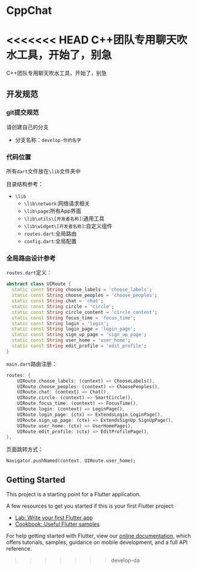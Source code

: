 # CppChat
<<<<<<< HEAD
C++团队专用聊天吹水工具，开始了，别急
=======
C++团队专用聊天吹水工具，开始了，别急

## 开发规范
### git提交规范
请创建自己的分支

- 分支名称：`develop-你的名字`

### 代码位置
所有`dart`文件放在`\lib`文件夹中

目录结构参考：
- `\lib`
    - `\lib\network`:网络请求相关
    - `\lib\page`:所有App界面
    - `\lib\utils\[开发者名称]`:通用工具
    - `\lib\widget\[开发者名称]`:自定义组件
    - `routes.dart`:全局路由
    - `config.dart`:全局配置
    
### 全局路由设计参考
`routes.dart`定义：
```dart
abstract class UIRoute {
  static const String choose_labels = 'choose_labels';
  static const String choose_peoples = 'choose_peoples';
  static const String chat = 'chat';
  static const String circle = 'circle';
  static const String circle_content = 'circle_content';
  static const String focus_time = 'focus_time';
  static const String login = 'login';
  static const String login_page = 'login_page';
  static const String sign_up_page = 'sign_up_page';
  static const String user_home = 'user_home';
  static const String edit_profile = 'edit_profile';
}
```

`main.dart`路由注册：
```dart
routes: {
    UIRoute.choose_labels: (context) => ChooseLabels(),
    UIRoute.choose_peoples: (context) => ChoosePeoples(),
    UIRoute.chat: (context) => Chat(),
    UIRoute.circle: (context) => SmartCircle(),
    UIRoute.focus_time: (context) => FocusTime(),
    UIRoute.login: (context) => LoginPage(),
    UIRoute.login_page: (ctx) => ExtendsLogin.LoginPage(),
    UIRoute.sign_up_page: (ctx) => ExtendsSignUp.SignUpPage(),
    UIRoute.user_home: (ctx) => UserHomePage(),
    UIRoute.edit_profile: (ctx) => EditProfilePage(),
},
```

页面跳转方式：
```dart
Navigator.pushNamed(context, UIRoute.user_home);
```

## Getting Started

This project is a starting point for a Flutter application.

A few resources to get you started if this is your first Flutter project:

- [Lab: Write your first Flutter app](https://flutter.dev/docs/get-started/codelab)
- [Cookbook: Useful Flutter samples](https://flutter.dev/docs/cookbook)

For help getting started with Flutter, view our 
[online documentation](https://flutter.dev/docs), which offers tutorials, 
samples, guidance on mobile development, and a full API reference.
>>>>>>> develop-da
